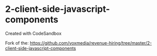 # 2-client-side-javascript-components

Created with CodeSandbox

Fork of the: https://github.com/voxmedia/revenue-hiring/tree/master/2-client-side-javascript-components
